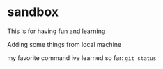 # sandbox
This is for having fun and learning

Adding some things from local machine

my favorite command ive learned so far: `git status`
